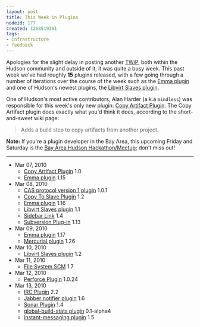 ```yaml
---
layout: post
title: This Week in Plugins
nodeid: 177
created: 1268519381
tags:
- infrastructure
- feedback
---
```

Apologies for the slight delay in posting another [TWiP](http://blog.hudson-ci.org/category/tags/plugins), both within the Hudson community and outside of it, it was quite a busy week. This past week we've had roughly **15** plugins released, with a few going through a number of iterations over the course of the week such as the [Emma plugin](http://wiki.hudson-ci.org/display/HUDSON/Emma+Plugin) and one of Hudson's newest plugins, the [Libvirt Slaves plugin](http://wiki.hudson-ci.org/display/HUDSON/Libvirt+Slaves+Plugin).
<!--break-->
One of Hudson's most active contributors, Alan Harder (a.k.a `mindless`) was responsible for this week's only new plugin: [Copy Artifact Plugin](http://wiki.hudson-ci.org/display/HUDSON/Copy+Artifact+Plugin). The Copy Artifact plugin does exactly what you'd think it does, according to the short-and-sweet wiki page:

> Adds a build step to copy artifacts from another project.


**Note:** If you're a plugin developer in the Bay Area, this upcoming Friday and Saturday is the [Bay Area Hudson Hackathon/Meetup](http://blog.hudson-ci.org/content/meet-and-hack-alongside-kohsuke-and-co); don't miss out!

----

* Mar 07, 2010
   * [Copy Artifact Plugin](http://wiki.hudson-ci.org/display/HUDSON/Copy+Artifact+Plugin) 1.0
   * [Emma plugin](http://wiki.hudson-ci.org/display/HUDSON/Emma+Plugin) 1.15
* Mar 08, 2010
   * [CAS protocol version 1 plugin](http://wiki.hudson-ci.org/display/HUDSON/CAS1+Plugin) 1.0.1
   * [Copy To Slave Plugin](http://wiki.hudson-ci.org/display/HUDSON/Copy+To+Slave+Plugin) 1.2
   * [Emma plugin](http://wiki.hudson-ci.org/display/HUDSON/Emma+Plugin) 1.16
   * [Libvirt Slaves plugin](http://wiki.hudson-ci.org/display/HUDSON/Libvirt+Slaves+Plugin) 1.1
   * [Sidebar Link](http://wiki.hudson-ci.org/display/HUDSON/Sidebar-Link+Plugin) 1.4
   * [Subversion Plug-in](http://wiki.hudson-ci.org/display/HUDSON/Subversion+Plugin) 1.13
* Mar 09, 2010
   * [Emma plugin](http://wiki.hudson-ci.org/display/HUDSON/Emma+Plugin) 1.17
   * [Mercurial plugin](http://wiki.hudson-ci.org/display/HUDSON/Mercurial+Plugin) 1.26
* Mar 10, 2010
   * [Libvirt Slaves plugin](http://wiki.hudson-ci.org/display/HUDSON/Libvirt+Slaves+Plugin) 1.2
* Mar 11, 2010
   * [File System SCM](http://wiki.hudson-ci.org/display/HUDSON/File+System+SCM) 1.7
* Mar 12, 2010
   * [Perforce Plugin](http://wiki.hudson-ci.org/display/HUDSON/Perforce+Plugin) 1.0.24
* Mar 13, 2010
   * [IRC Plugin](http://wiki.hudson-ci.org/display/HUDSON/IRC+Plugin) 2.2
   * [Jabber notifier plugin](http://wiki.hudson-ci.org/display/HUDSON/Jabber+Plugin) 1.6
   * [Sonar Plugin](http://wiki.hudson-ci.org/display/HUDSON/Sonar+Plugin) 1.4
   * [global-build-stats plugin](http://wiki.hudson-ci.org/display/HUDSON/Global+Build+Stats+Plugin) 0.1-alpha4
   * [instant-messaging plugin](http://wiki.hudson-ci.org/display/HUDSON/Instant+Messaging+Plugin) 1.5
